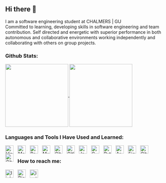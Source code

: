 ## Hi there 👋
I am a software engineering student at CHALMERS | GU<br/>
Committed to learning, developing skills in software engineering and team contribution. Self directed and energetic
with superior performance in both autonomous and collaborative environments working independently and collaborating with
others on group projects.

### Github Stats:

<a href="https://github.com/anuraghazra/github-readme-stats">
  <img height=200 align="center" src="https://github-readme-stats.vercel.app/api?username=zahidhub&show_icons=true&theme=nightowl" />
</a>
<a href="https://github.com/anuraghazra/convoychat">
  <img height=200 align="center" src="https://github-readme-stats.vercel.app/api/top-langs?username=zahidhub&layout=compact&langs_count=8&card_width=320&theme=nightowl" />
</a>

### Languages and Tools I Have Used and Learned:

<img align="left" alt="Visual Studio Code" width="26px" src="https://cdn.jsdelivr.net/gh/devicons/devicon/icons/vscode/vscode-original.svg" style="padding-right:10px;" />
<img align="left" alt="MongoDB" width="26px" src="https://cdn.jsdelivr.net/gh/devicons/devicon/icons/mongodb/mongodb-original.svg" style="padding-right:10px;" />
<img align="left" alt="Postgress" width="26px" src="https://cdn.jsdelivr.net/gh/devicons/devicon@latest/icons/postgresql/postgresql-plain.svg" style="padding-right:10px;" />
<img align="left" alt="MySQL" width="26px" src="https://cdn.jsdelivr.net/gh/devicons/devicon/icons/mysql/mysql-original.svg" style="padding-right:10px;" />
<img align="left" alt="Git" width="26px" src="https://cdn.jsdelivr.net/gh/devicons/devicon/icons/git/git-original.svg" style="padding-right:10px;" />
<img align="left" alt="Gitlab" width="26px" src="https://cdn.jsdelivr.net/gh/devicons/devicon@latest/icons/gitlab/gitlab-original.svg" style="padding-right:10px;" />
<img align="left" alt="Java" width="26px" src="https://cdn.jsdelivr.net/gh/devicons/devicon@latest/icons/java/java-plain.svg" style="padding-right:10px;" />
<img align="left" alt="C" width="26px" src="https://cdn.jsdelivr.net/gh/devicons/devicon@latest/icons/c/c-plain.svg" style="padding-right:10px;" />
<img align="left" alt="Python" width="26px" src="https://cdn.jsdelivr.net/gh/devicons/devicon@latest/icons/python/python-original.svg" style="padding-right:10px;" />
<img align="left" alt="Arduino" width="26px" src="https://cdn.jsdelivr.net/gh/devicons/devicon@latest/icons/arduino/arduino-original-wordmark.svg" style="padding-right:10px;" />
<img align="left" alt="Figma" width="26px" src="https://cdn.jsdelivr.net/gh/devicons/devicon@latest/icons/figma/figma-original.svg" style="padding-right:10px;" />
<img align="left" alt="GitHub" width="26px" src="https://user-images.githubusercontent.com/3369400/139447912-e0f43f33-6d9f-45f8-be46-2df5bbc91289.png" style="padding-right:10px;" />
<img align="left" alt="GitHub" width="26px" src="https://user-images.githubusercontent.com/3369400/139448065-39a229ba-4b06-434b-bc67-616e2ed80c8f.png" style="padding-right:10px;" />
<br/>

### How to reach me:
<a href="https://www.linkedin.com/in/hasan-zahid-292541244/" target="_blank" rel="noopener noreferrer">
    <img align="left" alt="linkedin" width="26px" src="https://skillicons.dev/icons?i=linkedin" style="padding-right:10px;" />
</a>
<a href="https://discord.com/channels/@panicg0dop" target="_blank" rel="noopener noreferrer">
    <img align="left" alt="Discord" width="26px" src="https://skillicons.dev/icons?i=discord" style="padding-right:10px;" />
</a>
<a href="https://www.instagram.com/panicgodop/" target="_blank" rel="noopener noreferrer">
    <img align="left" alt="instagram" width="26px" src="https://skillicons.dev/icons?i=instagram" style="padding-right:10px;" />
</a>
